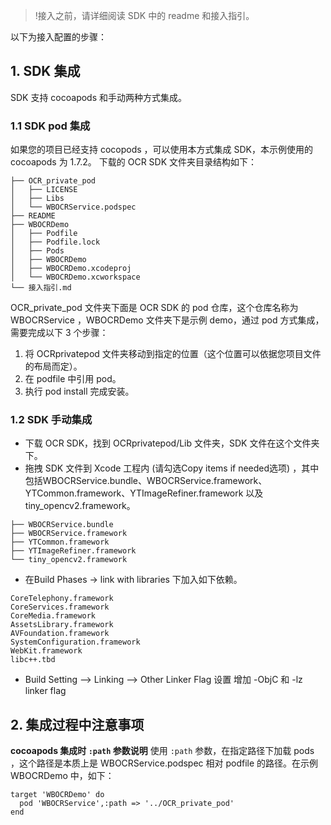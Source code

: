 >!接入之前，请详细阅读 SDK 中的 readme 和接入指引。

以下为接入配置的步骤：
## 1. SDK 集成
SDK 支持 cocoapods 和手动两种方式集成。

### 1.1 SDK pod 集成
如果您的项目已经支持 cocopods ，可以使用本方式集成 SDK，本示例使用的 cocoapods 为 1.7.2。
下载的 OCR SDK 文件夹目录结构如下：
```
├── OCR_private_pod
│   ├── LICENSE
│   ├── Libs
│   └── WBOCRService.podspec
├── README
├── WBOCRDemo
│   ├── Podfile
│   ├── Podfile.lock  
│   ├── Pods
│   ├── WBOCRDemo
│   ├── WBOCRDemo.xcodeproj
│   └── WBOCRDemo.xcworkspace
└── 接入指引.md

```
OCR_private_pod 文件夹下面是 OCR SDK 的 pod 仓库，这个仓库名称为 WBOCRService ，WBOCRDemo 文件夹下是示例 demo，通过 pod 方式集成，需要完成以下 3 个步骤：
1. 将 OCRprivatepod 文件夹移动到指定的位置（这个位置可以依据您项目文件的布局而定）。
2. 在 podfile 中引用 pod。
3. 执行 pod install 完成安装。

### 1.2 SDK 手动集成
- 下载 OCR SDK，找到 OCRprivatepod/Lib 文件夹，SDK 文件在这个文件夹下。
- 拖拽 SDK 文件到 Xcode 工程内 (请勾选Copy items if needed选项) ，其中包括WBOCRService.bundle、WBOCRService.framework、YTCommon.framework、YTImageRefiner.framework 以及 tiny_opencv2.framework。
 ```
├── WBOCRService.bundle
├── WBOCRService.framework
├── YTCommon.framework
├── YTImageRefiner.framework
└── tiny_opencv2.framework
 ```

- 在Build Phases -> link with libraries 下加入如下依赖。
 ```
CoreTelephony.framework
CoreServices.framework
CoreMedia.framework
AssetsLibrary.framework
AVFoundation.framework
SystemConfiguration.framework
WebKit.framework
libc++.tbd
```

-	Build Setting --> Linking --> Other Linker Flag 设置 增加 -ObjC 和 -lz linker flag

## 2. 集成过程中注意事项
**cocoapods 集成时 `:path` 参数说明**
使用 `:path` 参数，在指定路径下加载 pods ，这个路径是本质上是 WBOCRService.podspec 相对 podfile 的路径。在示例 WBOCRDemo 中，如下：
```
target 'WBOCRDemo' do
  pod 'WBOCRService',:path => '../OCR_private_pod'
end
```
